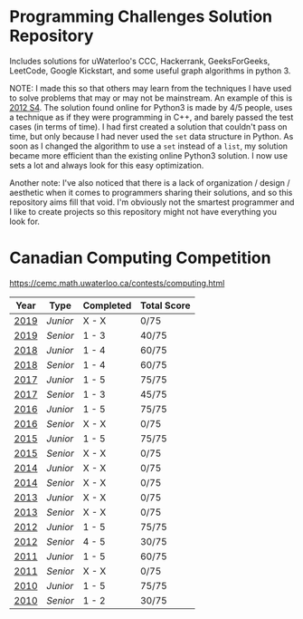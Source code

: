 # Programming Challenges Solution Repository
Includes solutions for uWaterloo's CCC, Hackerrank, GeeksForGeeks, LeetCode, Google Kickstart, and some useful graph algorithms in python 3.

NOTE: I made this so that others may learn from the techniques I have used to solve problems that may or may not be mainstream. An example of this is
[2012 S4](CCC/2012/S4%20A%20Coin%20Game.py). The solution found online for Python3 is made by 4/5 people, uses a technique as if they were programming in C++, and barely passed the test cases (in terms of time). I had first created a solution that couldn't pass on time, but only because I had never used the `set` data structure in Python. As soon as I changed the algorithm to use a `set` instead of a `list`, my solution became more efficient than the existing online Python3 solution. I now use sets a lot and always look for this easy optimization.

Another note: I've also noticed that there is a lack of organization / design / aesthetic when it comes to programmers sharing their solutions, and so this repository aims fill that void. I'm obviously not the smartest programmer and I like to create projects so this repository might not have everything you look for.


# Canadian Computing Competition
https://cemc.math.uwaterloo.ca/contests/computing.html

| **Year**  |  **Type**  |  **Completed**  | **Total Score**
|---|---|---|---
| [2019](CCC/2019) |  *Junior* | X - X  | 0/75
| [2019](CCC/2019) |  *Senior* | 1 - 3  | 40/75
| [2018](CCC/2018) |  *Junior* | 1 - 4  | 60/75
| [2018](CCC/2018) |  *Senior* | 1 - 4  | 60/75
| [2017](CCC/2017) |  *Junior* | 1 - 5  | 75/75
| [2017](CCC/2017) |  *Senior* | 1 - 3  | 45/75
| [2016](CCC/2016) |  *Junior* | 1 - 5  | 75/75
| [2016](CCC/2016) |  *Senior* | X - X  | 0/75
| [2015](CCC/2015) |  *Junior* | 1 - 5  | 75/75
| [2015](CCC/2015) |  *Senior* | X - X  | 0/75
| [2014](CCC/2014) |  *Junior* | X - X  | 0/75
| [2014](CCC/2014) |  *Senior* | X - X  | 0/75
| [2013](CCC/2013) |  *Junior* | X - X  | 0/75
| [2013](CCC/2013) |  *Senior* | X - X  | 0/75
| [2012](CCC/2012) |  *Junior* | 1 - 5  | 75/75
| [2012](CCC/2012) |  *Senior* | 4 - 5  | 30/75
| [2011](CCC/2011) |  *Junior* | 1 - 5  | 60/75
| [2011](CCC/2011) |  *Senior* | X - X  | 0/75
| [2010](CCC/2010) |  *Junior* | 1 - 5  | 75/75
| [2010](CCC/2010) |  *Senior* | 1 - 2  | 30/75
